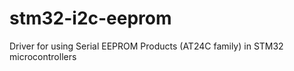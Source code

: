 # stm32-i2c-eeprom
Driver for using Serial EEPROM Products (AT24C family) in STM32 microcontrollers
